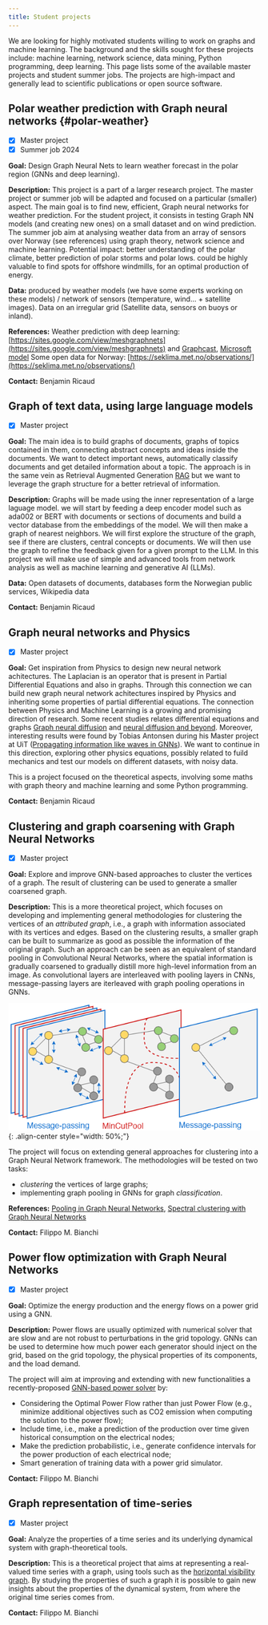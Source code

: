 ```yaml
---
title: Student projects
---
```


We are looking for highly motivated students willing to work on graphs and machine learning.
The background and the skills sought for these projects include: machine learning, network science, data mining, Python programming, deep learning.
This page lists some of the available master projects and student summer jobs. The projects are high-impact and generally lead to scientific publications or open source software. 


## Polar weather prediction with Graph neural networks {#polar-weather}

- [x] Master project
- [x] Summer job 2024

**Goal:** Design Graph Neural Nets to learn weather forecast in the polar region (GNNs and deep learning).

**Description:**
This project is a part of a larger research project. The master project or summer job will be adapted and focused on a particular (smaller) aspect. 
The main goal is to find new, efficient, Graph neural networks for weather prediction. For the student project, it consists in testing Graph NN models (and creating new ones) on a small dataset and on wind prediction. The summer job aim at analysing weather data from an array of sensors over Norway (see references) using graph theory, network science and machine learning. Potential impact: better understanding of the polar climate, better prediction of polar storms and polar lows. could be highly valuable to find spots for offshore windmills, for an optimal production of energy.

**Data:** produced by weather models (we have some experts working on these models) / network of sensors (temperature, wind... + satellite images). Data on an irregular grid (Satellite data, sensors on buoys or inland).

**References:** 
Weather prediction with deep learning: [https://sites.google.com/view/meshgraphnets](https://sites.google.com/view/meshgraphnets)  and [Graphcast](https://arxiv.org/pdf/2212.12794.pdf), [Microsoft model](https://www.microsoft.com/en-us/research/group/autonomous-systems-group-robotics/articles/introducing-climax-the-first-foundation-model-for-weather-and-climate/)
Some open data for Norway: [https://seklima.met.no/observations/](https://seklima.met.no/observations/)

**Contact:** Benjamin Ricaud

## Graph of text data, using large language models

- [x] Master project

**Goal:** The main idea is to build graphs of documents, graphs of topics contained in them, connecting abstract concepts and ideas inside the documents. We want to detect important news, automatically classify documents and get detailed information about a topic. The approach is in the same vein as Retrieval Augmented Generation [RAG](https://arxiv.org/abs/2005.11401) but we want to leverage the graph structure for a better retrieval of information.

**Description:**
Graphs will be made using the inner representation of a large laguage model. we will start by feeding a deep encoder model such as ada002 or BERT with documents or sections of documents and build a vector database from the embeddings of the model. We will then make a graph of nearest neighbors. We will first explore the structure of the graph, see if there are clusters, central concepts or documents. We will then use the graph to refine the feedback given for a given prompt to the LLM.
In this project we will make use of simple and advanced tools from network analysis as well as machine learning and generative AI (LLMs).

**Data:** Open datasets of documents, databases form the Norwegian public services, Wikipedia data

**Contact:** Benjamin Ricaud

## Graph neural networks and Physics

- [x] Master project

**Goal:** Get inspiration from Physics to design new neural network achitectures. The Laplacian is an operator that is present in Partial Differential Equations and also in graphs. Through this connection we can build new graph neural network achitectures inspired by Physics and inheriting some properties of partial differential equations. The connection between Physics and Machine Learning is a growing and promising direction of research. Some recent studies relates differential equations and graphs [Graph neural diffusion](https://proceedings.mlr.press/v139/chamberlain21a.html) and [neural diffusion and beyond](https://arxiv.org/abs/2310.10121). Moreover, interesting results were found by Tobias Antonsen during his Master project at UiT ([Propagating information like waves in GNNs](https://munin.uit.no/handle/10037/34272)). We want to continue in this direction, exploring other physics equations, possibly related to fuild mechanics and test our models on different datasets, with noisy data.

This is a project focused on the theoretical aspects, involving some maths with graph theory and machine learning and some Python programming. 

**Contact:** Benjamin Ricaud

## Clustering and graph coarsening with Graph Neural Networks

- [x] Master project

**Goal:** Explore and improve GNN-based approaches to cluster the vertices of a graph. The result of clustering can be used to generate a smaller coarsened graph.

**Description:**
This is a more theoretical project, which focuses on developing and implementing general methodologies for clustering the vertices of an *attributed graph*, i.e., a graph with information associated with its vertices and edges. Based on the clustering results, a smaller graph can be built to summarize as good as possible the information of the original graph. Such an approach can be seen as an equivalent of standard pooling in Convolutional Neural Networks, where the spatial information is gradually coarsened to gradually distill more high-level information from an image.
As convolutional layers are interleaved with pooling layers in CNNs, message-passing layers are iterleaved with graph pooling operations in GNNs.

![Mincut pool](figs\mincutpool.png "mincutpool"){: .align-center style="width: 50%;"}

The project will focus on extending general approaches for clustering into a Graph Neural Network framework. The methodologies will be tested on two tasks:

- *clustering* the vertices of large graphs; 
- implementing graph pooling in GNNs for graph *classification*. 

**References:** [Pooling in Graph Neural Networks](https://github.com/danielegrattarola/SRC), [Spectral clustering with Graph Neural Networks](https://github.com/FilippoMB/Spectral-Clustering-with-Graph-Neural-Networks-for-Graph-Pooling)

**Contact:** Filippo M. Bianchi

## Power flow optimization with Graph Neural Networks

- [x] Master project

**Goal:** Optimize the energy production and the energy flows on a power grid using a GNN.

**Description:** Power flows are usually optimized with numerical solver that are slow and are not robust to perturbations in the grid topology. GNNs can be used to determine how much power each generator should inject on the grid, based on the grid topology, the physical properties of its components, and the load demand.

The project will aim at improving and extending with new functionalities a recently-proposed [GNN-based power solver](https://github.com/JonasBergHansen/Power-Flow-Balancing-with-Decentralized-Graph-Neural-Networks) by:

- Considering the Optimal Power Flow rather than just Power Flow (e.g., minimize additional objectives such as CO2 emission when computing the solution to the power flow);
- Include time, i.e., make a prediction of the production over time given historical consumption on the electrical nodes;
- Make the prediction probabilistic, i.e., generate confidence intervals for the power production of each electrical node;
- Smart generation of training data with a power grid simulator.

**Contact:** Filippo M. Bianchi

## Graph representation of time-series

- [x] Master project

**Goal:** Analyze the properties of a time series and its underlying dynamical system with graph-theoretical tools.

**Description:** This is a theoretical project that aims at representing a real-valued time series with a graph, using tools such as the [horizontal visibility graph](https://arxiv.org/abs/1002.4526).
By studying the properties of such a graph it is possible to gain new insights about the properties of the dynamical system, from where the original time series comes from.

**Contact:** Filippo M. Bianchi
